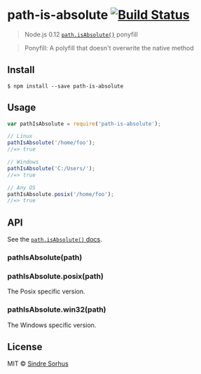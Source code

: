 # path-is-absolute [![Build Status](https://travis-ci.org/sindresorhus/path-is-absolute.svg?branch=master)](https://travis-ci.org/sindresorhus/path-is-absolute)

> Node.js 0.12 [`path.isAbsolute()`](http://nodejs.org/api/path.html#path_path_isabsolute_path) ponyfill

> Ponyfill: A polyfill that doesn't overwrite the native method


## Install

```
$ npm install --save path-is-absolute
```


## Usage

```js
var pathIsAbsolute = require('path-is-absolute');

// Linux
pathIsAbsolute('/home/foo');
//=> true

// Windows
pathIsAbsolute('C:/Users/');
//=> true

// Any OS
pathIsAbsolute.posix('/home/foo');
//=> true
```


## API

See the [`path.isAbsolute()` docs](http://nodejs.org/api/path.html#path_path_isabsolute_path).

### pathIsAbsolute(path)

### pathIsAbsolute.posix(path)

The Posix specific version.

### pathIsAbsolute.win32(path)

The Windows specific version.


## License

MIT © [Sindre Sorhus](http://sindresorhus.com)
